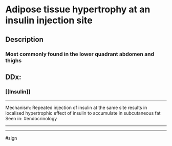 # Adipose tissue hypertrophy at an insulin injection site
## Description
### Most commonly found in the lower quadrant abdomen and thighs
## DDx:
### [[Insulin]]

---
Mechanism: Repeated injection of insulin at the same site results in localised hypertrophic effect of insulin to accumulate in subcutaneous fat
Seen in: #endocrinology 

---


---
#sign 